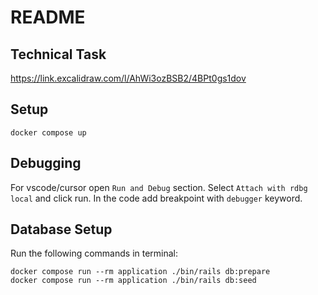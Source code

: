 # README

## Technical Task
https://link.excalidraw.com/l/AhWi3ozBSB2/4BPt0gs1dov

## Setup
`docker compose up`

## Debugging
For vscode/cursor open `Run and Debug` section. Select `Attach with rdbg local` and click run.
In the code add breakpoint with `debugger` keyword.

## Database Setup
Run the following commands in terminal:
```
docker compose run --rm application ./bin/rails db:prepare
docker compose run --rm application ./bin/rails db:seed
```
